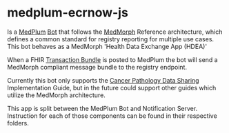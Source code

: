 # medplum-ecrnow-js

Is a [MedPlum](medplum.com/) [Bot](https://www.medplum.com/docs/bots) that follows the [MedMorph](https://build.fhir.org/ig/HL7/fhir-medmorph/) Reference architecture, which defines a common standard for registry reporting for multiple use cases. This bot behaves as a MedMorph 'Health Data Exchange App (HDEA)'

When a FHIR [Transaction Bundle](https://www.hl7.org/fhir/bundle.html) is posted to MedPlum the bot will send a MedMorph compliant message bundle to the registry endpoint.

Currently this bot only supports the [Cancer Pathology Data Sharing](https://hl7.org/fhir/us/cancer-reporting/) Implementation Guide, but in the future could support other guides which utilize the MedMorph architecture. 

This app is split between the MedPlum Bot and Notification Server. Instruction for each of those components can be found in their respective folders.
